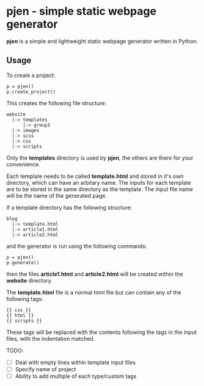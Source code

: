 # **pjen** - simple static webpage generator

**pjen** is a simple and lightweight static webpage generator written in Python.

## Usage

To create a project:
```
p = pjen()
p.create_project()
```
This creates the following file structure:
```
website
  |-> templates
	  |-> group1
  |-> images
  |-> scss
  |-> css
  |-> scripts
```
Only the **templates** directory is used by **pjen**, the others are there for your convenience.

Each template needs to be called **template.html** and stored in it's own directory, which can have an arbitary name. The inputs for each template are to be stored in the same directory as the template. The input file name will be the name of the generated page.

If a template directory has the following structure: 
```
blog
  |-> template.html
  |-> article1.html
  |-> article2.html
```

and the generator is run using the following commands:
```
p = pjen()
p.generate()
```

then the files **article1.html** and **article2.html** will be created within the **website** directory.

The **template.html** file is a normal html file but can contain any of the following tags:

```
{{ css }}
{{ html }}
{{ scripts }}
```

These tags will be replaced with the contents following the tags in the input files, with the indentation matched.

TODO:

-[ ] Deal with empty lines within template input files
-[ ] Specify name of project
-[ ] Ability to add multiple of each type/custom tags
